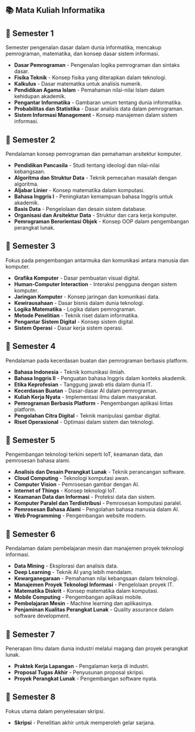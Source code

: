 ## 📚 Mata Kuliah Informatika

## 📌 Semester 1
Semester pengenalan dasar dalam dunia informatika, mencakup pemrograman, matematika, dan konsep dasar sistem informasi.
- **Dasar Pemrograman** - Pengenalan logika pemrograman dan sintaks dasar.
- **Fisika Teknik** - Konsep fisika yang diterapkan dalam teknologi.
- **Kalkulus** - Dasar matematika untuk analisis numerik.
- **Pendidikan Agama Islam** - Pemahaman nilai-nilai Islam dalam kehidupan akademik.
- **Pengantar Informatika** - Gambaran umum tentang dunia informatika.
- **Probabilitas dan Statistika** - Dasar analisis data dalam pemrograman.
- **Sistem Informasi Management** - Konsep manajemen dalam sistem informasi.

## 📌 Semester 2
Pendalaman konsep pemrograman dan pemahaman arsitektur komputer.
- **Pendidikan Pancasila** - Studi tentang ideologi dan nilai-nilai kebangsaan.
- **Algoritma dan Struktur Data** - Teknik pemecahan masalah dengan algoritma.
- **Aljabar Linier** - Konsep matematika dalam komputasi.
- **Bahasa Inggris I** - Peningkatan kemampuan bahasa Inggris untuk akademik.
- **Basis Data** - Pengelolaan dan desain sistem database.
- **Organisasi dan Arsitektur Data** - Struktur dan cara kerja komputer.
- **Pemrograman Berorientasi Objek** - Konsep OOP dalam pengembangan perangkat lunak.

## 📌 Semester 3
Fokus pada pengembangan antarmuka dan komunikasi antara manusia dan komputer.
- **Grafika Komputer** - Dasar pembuatan visual digital.
- **Human-Computer Interaction** - Interaksi pengguna dengan sistem komputer.
- **Jaringan Komputer** - Konsep jaringan dan komunikasi data.
- **Kewirausahaan** - Dasar bisnis dalam dunia teknologi.
- **Logika Matematika** - Logika dalam pemrograman.
- **Metode Penelitian** - Teknik riset dalam informatika.
- **Pengantar Sistem Digital** - Konsep sistem digital.
- **Sistem Operasi** - Dasar kerja sistem operasi.

## 📌 Semester 4
Pendalaman pada kecerdasan buatan dan pemrograman berbasis platform.
- **Bahasa Indonesia** - Teknik komunikasi ilmiah.
- **Bahasa Inggris II** - Penguatan bahasa Inggris dalam konteks akademik.
- **Etika Keprofesian** - Tanggung jawab etis dalam dunia IT.
- **Kecerdasan Buatan** - Dasar-dasar AI dalam pemrograman.
- **Kuliah Kerja Nyata** - Implementasi ilmu dalam masyarakat.
- **Pemrograman Berbasis Platform** - Pengembangan aplikasi lintas platform.
- **Pengolahan Citra Digital** - Teknik manipulasi gambar digital.
- **Riset Operasional** - Optimasi dalam sistem dan teknologi.

## 📌 Semester 5
Pengembangan teknologi terkini seperti IoT, keamanan data, dan pemrosesan bahasa alami.
- **Analisis dan Desain Perangkat Lunak** - Teknik perancangan software.
- **Cloud Computing** - Teknologi komputasi awan.
- **Computer Vision** - Pemrosesan gambar dengan AI.
- **Internet of Things** - Konsep teknologi IoT.
- **Keamanan Data dan Informasi** - Proteksi data dan sistem.
- **Komputer Paralel dan Terdistribusi** - Pemrosesan komputasi paralel.
- **Pemrosesan Bahasa Alami** - Pengolahan bahasa manusia dalam AI.
- **Web Programming** - Pengembangan website modern.

## 📌 Semester 6
Pendalaman dalam pembelajaran mesin dan manajemen proyek teknologi informasi.
- **Data Mining** - Eksplorasi dan analisis data.
- **Deep Learning** - Teknik AI yang lebih mendalam.
- **Kewarganegaraan** - Pemahaman nilai kebangsaan dalam teknologi.
- **Manajemen Proyek Teknologi Informasi** - Pengelolaan proyek IT.
- **Matematika Diskrit** - Konsep matematika dalam komputasi.
- **Mobile Computing** - Pengembangan aplikasi mobile.
- **Pembelajaran Mesin** - Machine learning dan aplikasinya.
- **Penjaminan Kualitas Perangkat Lunak** - Quality assurance dalam software development.

## 📌 Semester 7
Penerapan ilmu dalam dunia industri melalui magang dan proyek perangkat lunak.
- **Praktek Kerja Lapangan** - Pengalaman kerja di industri.
- **Proposal Tugas Akhir** - Penyusunan proposal skripsi.
- **Proyek Perangkat Lunak** - Pengembangan software nyata.

## 📌 Semester 8
Fokus utama dalam penyelesaian skripsi.
- **Skripsi** - Penelitian akhir untuk memperoleh gelar sarjana.
